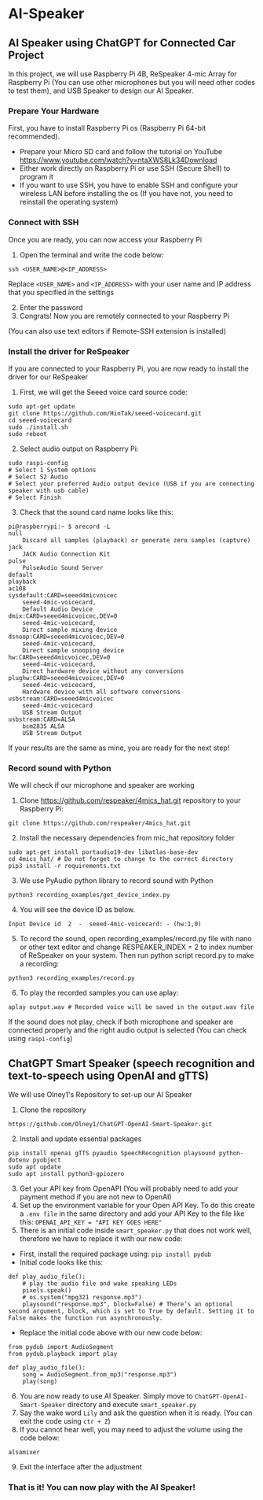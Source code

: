 # AI-Speaker
## AI Speaker using ChatGPT for Connected Car Project

In this project, we will use Raspberry Pi 4B, ReSpeaker 4-mic Array for Raspberry Pi (You can use other microphones but you will need other codes to test them), and USB Speaker to design our AI Speaker.

### Prepare Your Hardware
First, you have to install Raspberry Pi os (Raspberry Pi 64-bit recommended).
- Prepare your Micro SD card and follow the tutorial on YouTube https://www.youtube.com/watch?v=ntaXWS8Lk34Download
- Either work directly on Raspberry Pi or use SSH (Secure Shell) to program it
- If you want to use SSH, you have to enable SSH and configure your wireless LAN before installing the os (If you have not, you need to reinstall the operating system)

### Connect with SSH
Once you are ready, you can now access your Raspberry Pi
1. Open the terminal and write the code below:
  ```
  ssh <USER_NAME>@<IP_ADDRESS>
  ```
  Replace `<USER_NAME>` and `<IP_ADDRESS>` with your user name and IP address that you specified in the settings

2. Enter the password
3. Congrats! Now you are remotely connected to your Raspberry Pi

(You can also use text editors if Remote-SSH extension is installed)

### Install the driver for ReSpeaker
If you are connected to your Raspberry Pi, you are now ready to install the driver for our ReSpeaker
1.  First, we will get the Seeed voice card source code:
```
sudo apt-get update
git clone https://github.com/HinTak/seeed-voicecard.git
cd seeed-voicecard
sudo ./install.sh
sudo reboot
```
2. Select audio output on Raspberry Pi:
```
sudo raspi-config
# Select 1 System options
# Select S2 Audio
# Select your preferred Audio output device (USB if you are connecting speaker with usb cable)
# Select Finish
```
3. Check that the sound card name looks like this:
```
pi@raspberrypi:~ $ arecord -L
null
    Discard all samples (playback) or generate zero samples (capture)
jack
    JACK Audio Connection Kit
pulse
    PulseAudio Sound Server
default
playback
ac108
sysdefault:CARD=seeed4micvoicec
    seeed-4mic-voicecard,
    Default Audio Device
dmix:CARD=seeed4micvoicec,DEV=0
    seeed-4mic-voicecard,
    Direct sample mixing device
dsnoop:CARD=seeed4micvoicec,DEV=0
    seeed-4mic-voicecard,
    Direct sample snooping device
hw:CARD=seeed4micvoicec,DEV=0
    seeed-4mic-voicecard,
    Direct hardware device without any conversions
plughw:CARD=seeed4micvoicec,DEV=0
    seeed-4mic-voicecard,
    Hardware device with all software conversions
usbstream:CARD=seeed4micvoicec
    seeed-4mic-voicecard
    USB Stream Output
usbstream:CARD=ALSA
    bcm2835 ALSA
    USB Stream Output
```
If your results are the same as mine, you are ready for the next step!

### Record sound with Python
We will check if our microphone and speaker are working
1. Clone https://github.com/respeaker/4mics_hat.git repository to your Raspberry Pi:
```
git clone https://github.com/respeaker/4mics_hat.git
```
2. Install the necessary dependencies from mic_hat repository folder
```
sudo apt-get install portaudio19-dev libatlas-base-dev
cd 4mics_hat/ # Do not forget to change to the correct directory
pip3 install -r requirements.txt
```
3. We use PyAudio python library to record sound with Python
```
python3 recording_examples/get_device_index.py
```
4. You will see the device ID as below.
```
Input Device id  2  -  seeed-4mic-voicecard: - (hw:1,0)
```
5. To record the sound, open recording_examples/record.py file with nano or other text editor and change RESPEAKER_INDEX = 2 to index number of ReSpeaker on your system. Then run python script record.py to make a recording:
```
python3 recording_examples/record.py
```
6. To play the recorded samples you can use aplay:
```
aplay output.wav # Recorded voice will be saved in the output.wav file
```

If the sound does not play, check if both microphone and speaker are connected properly and the right audio output is selected 
(You can check using ```raspi-config```)


## ChatGPT Smart Speaker (speech recognition and text-to-speech using OpenAI and gTTS)
We will use Olney1's Repository to set-up our AI Speaker
1. Clone the repository
```
https://github.com/Olney1/ChatGPT-OpenAI-Smart-Speaker.git
```
2. Install and update essential packages
```
pip install openai gTTS pyaudio SpeechRecognition playsound python-dotenv pyobject
sudo apt update
sudo apt install python3-gpiozero
```
3. Get your API key from OpenAPI (You will probably need to add your payment method if you are not new to OpenAI)
4. Set up the environment variable for your Open API Key. To do this create a ```.env file``` in the same directory and add your API Key to the file like this:
``` OPENAI_API_KEY = "API KEY GOES HERE" ```
5. There is an initial code inside ```smart_speaker.py``` that does not work well, therefore we have to replace it with our new code:
- First, install the required package using: ```pip install pydub```
- Initial code looks like this:
```
def play_audio_file():
    # play the audio file and wake speaking LEDs
    pixels.speak()
    # os.system("mpg321 response.mp3")
    playsound("response.mp3", block=False) # There’s an optional second argument, block, which is set to True by default. Setting it to False makes the function run asynchronously.
```
- Replace the initial code above with our new code below:

```
from pydub import AudioSegment
from pydub.playback import play

def play_audio_file():
    song = AudioSegment.from_mp3("response.mp3")
    play(song)
```
6. You are now ready to use AI Speaker. Simply move to ```ChatGPT-OpenAI-Smart-Speaker``` directory and execute ```smart_speaker.py```
7. Say the wake word ```Lily``` and ask the question when it is ready. (You can exit the code using ```ctr + Z```)
8. If you cannot hear well, you may need to adjust the volume using the code below:
```
alsamixer
```
9. Exit the interface after the adjustment


### That is it! You can now play with the AI Speaker!
